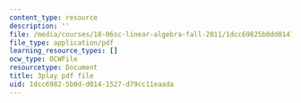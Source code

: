 ```yaml
---
content_type: resource
description: ''
file: /media/courses/18-06sc-linear-algebra-fall-2011/1dcc69825b0dd0141527d79cc11eaada_AMLekTJR5_U.pdf
file_type: application/pdf
learning_resource_types: []
ocw_type: OCWFile
resourcetype: Document
title: 3play pdf file
uid: 1dcc6982-5b0d-d014-1527-d79cc11eaada
---
```

